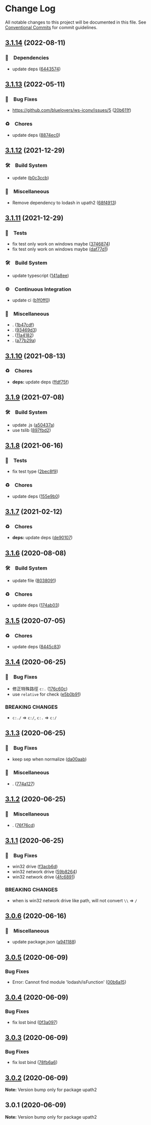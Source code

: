 # Change Log

All notable changes to this project will be documented in this file.
See [Conventional Commits](https://conventionalcommits.org) for commit guidelines.

## [3.1.14](https://github.com/bluelovers/ws-iconv/compare/upath2@3.1.13...upath2@3.1.14) (2022-08-11)


### 📌　Dependencies

* update deps ([6443574](https://github.com/bluelovers/ws-iconv/commit/6443574492a2305365e4d063efe1959010ee67be))





## [3.1.13](https://github.com/bluelovers/ws-iconv/compare/upath2@3.1.12...upath2@3.1.13) (2022-05-11)


### 🐛　Bug Fixes

* https://github.com/bluelovers/ws-iconv/issues/5 ([20b611f](https://github.com/bluelovers/ws-iconv/commit/20b611fbd590f382c4d2f9be7f242a55d1887624))


### ♻️　Chores

* update deps ([8874ec0](https://github.com/bluelovers/ws-iconv/commit/8874ec0576dc65e55d6710c61a1dc67e3142fa8f))





## [3.1.12](https://github.com/bluelovers/ws-iconv/compare/upath2@3.1.11...upath2@3.1.12) (2021-12-29)


### 🛠　Build System

* update ([b0c3ccb](https://github.com/bluelovers/ws-iconv/commit/b0c3ccbb5b18168119b793c2eaad67c37a88c824))


### 🔖　Miscellaneous

* Remove dependency to lodash in upath2 ([68f4913](https://github.com/bluelovers/ws-iconv/commit/68f49138de49e1f6de8c86b47dfd8bb928551258))





## [3.1.11](https://github.com/bluelovers/ws-iconv/compare/upath2@3.1.10...upath2@3.1.11) (2021-12-29)


### 🚨　Tests

* fix test only work on windows maybe ([3746874](https://github.com/bluelovers/ws-iconv/commit/3746874b4ac34826baf10721554b84428a7a88fa))
* fix test only work on windows maybe ([daf77d1](https://github.com/bluelovers/ws-iconv/commit/daf77d12bc5090d9b309831d6612fc707d90ea91))


### 🛠　Build System

* update typescript ([141a8ee](https://github.com/bluelovers/ws-iconv/commit/141a8eefbaeeb45f235f5cdceadaeaeb05d9acc7))


### ⚙️　Continuous Integration

* update ci ([b1f0ff0](https://github.com/bluelovers/ws-iconv/commit/b1f0ff0366add72530c6de117ecbc0fdec481aec))


### 🔖　Miscellaneous

* . ([1b47cdf](https://github.com/bluelovers/ws-iconv/commit/1b47cdf69a3a0361b79f7e7acce0f9544a095a20))
* . ([93469d3](https://github.com/bluelovers/ws-iconv/commit/93469d3f00e34fbbaae19c96e030721d982c7ba9))
* . ([11a4182](https://github.com/bluelovers/ws-iconv/commit/11a4182cc4d624445dfcb99e95441884c96777fc))
* . ([a77b29a](https://github.com/bluelovers/ws-iconv/commit/a77b29ae69eb4e0c87d5120618c699273637510a))





## [3.1.10](https://github.com/bluelovers/ws-iconv/compare/upath2@3.1.9...upath2@3.1.10) (2021-08-13)


### ♻️　Chores

* **deps:** update deps ([ffdf75f](https://github.com/bluelovers/ws-iconv/commit/ffdf75f27917b2698690436b66df040f2cc5cebc))





## [3.1.9](https://github.com/bluelovers/ws-iconv/compare/upath2@3.1.8...upath2@3.1.9) (2021-07-08)


### 🛠　Build System

* update .js ([a50437a](https://github.com/bluelovers/ws-iconv/commit/a50437a84acedeabe884b56978507ee04ea90d58))
* use tslib ([897fbd2](https://github.com/bluelovers/ws-iconv/commit/897fbd2808c31f284dd368759f715c450b033e5e))





## [3.1.8](https://github.com/bluelovers/ws-iconv/compare/upath2@3.1.7...upath2@3.1.8) (2021-06-16)


### 🚨　Tests

* fix test type ([2bec8f9](https://github.com/bluelovers/ws-iconv/commit/2bec8f908462aead3cd66c85ca96c20cba6cb87e))


### ♻️　Chores

* update deps ([155e9b0](https://github.com/bluelovers/ws-iconv/commit/155e9b0a1aaf956c9d660dee61c59ef998b77131))





## [3.1.7](https://github.com/bluelovers/ws-iconv/compare/upath2@3.1.6...upath2@3.1.7) (2021-02-12)


### ♻️　Chores

* **deps:** update deps ([de90107](https://github.com/bluelovers/ws-iconv/commit/de90107171d57c462de9918fe0a53f64a9c92791))





## [3.1.6](https://github.com/bluelovers/ws-iconv/compare/upath2@3.1.5...upath2@3.1.6) (2020-08-08)


### 🛠　Build System

* update file ([8038091](https://github.com/bluelovers/ws-iconv/commit/8038091e90359945bc8861d4574e5a1370bdec11))


### ♻️　Chores

* update deps ([174ab03](https://github.com/bluelovers/ws-iconv/commit/174ab0300fdaf8a3ba5e130295296733ebdb1886))





## [3.1.5](https://github.com/bluelovers/ws-iconv/compare/upath2@3.1.4...upath2@3.1.5) (2020-07-05)


### ♻️　Chores

* update deps ([8445c83](https://github.com/bluelovers/ws-iconv/commit/8445c8306a153c897e97e191981cf843a7c1659c))





## [3.1.4](https://github.com/bluelovers/ws-iconv/compare/upath2@3.1.3...upath2@3.1.4) (2020-06-25)


### 🐛　Bug Fixes

* 修正特殊路徑 `c:.` ([176c60c](https://github.com/bluelovers/ws-iconv/commit/176c60c17bd3f30976bf43366eebf34904e88950))
* use `relative` for check ([e5b0b91](https://github.com/bluelovers/ws-iconv/commit/e5b0b9139ee34b48300c5ac8309e8f0e8366209e))


### BREAKING CHANGES

* `c:./` => `c:/`, `c:.` => `c:/`





## [3.1.3](https://github.com/bluelovers/ws-iconv/compare/upath2@3.1.2...upath2@3.1.3) (2020-06-25)


### 🐛　Bug Fixes

* keep sep when normalize ([da00aab](https://github.com/bluelovers/ws-iconv/commit/da00aabd53272eef33a729b39068c5aa5414f34f))


### 🔖　Miscellaneous

* . ([774a127](https://github.com/bluelovers/ws-iconv/commit/774a127c7a8c36f9666d5cd1c0ccf5afb9ef2597))





## [3.1.2](https://github.com/bluelovers/ws-iconv/compare/upath2@3.1.1...upath2@3.1.2) (2020-06-25)


### 🔖　Miscellaneous

* . ([76f76cd](https://github.com/bluelovers/ws-iconv/commit/76f76cd12c3f89390515b1e33e9291b84faf433a))





## [3.1.1](https://github.com/bluelovers/ws-iconv/compare/upath2@3.0.6...upath2@3.1.1) (2020-06-25)


### 🐛　Bug Fixes

* win32 drive ([f3acb6d](https://github.com/bluelovers/ws-iconv/commit/f3acb6d07396f0c8a9330cff4fb83041d95bdaec))
* win32 network drive ([59b8264](https://github.com/bluelovers/ws-iconv/commit/59b8264e2bba6ea7dad6da4a6b8c807bf0470ed9))
* win32 network drive ([4fc6891](https://github.com/bluelovers/ws-iconv/commit/4fc68914c5783c61121fa9fe01a58f69b39a0c95))


### BREAKING CHANGES

* when is win32 network drive like path, will not convert `\\` => `/`





## [3.0.6](https://github.com/bluelovers/ws-iconv/compare/upath2@3.0.5...upath2@3.0.6) (2020-06-16)


### 🔖　Miscellaneous

*  update package.json ([a941188](https://github.com/bluelovers/ws-iconv/commit/a941188461dedd491d3147534f1257f11bb6f3de))





## [3.0.5](https://github.com/bluelovers/ws-iconv/compare/upath2@3.0.4...upath2@3.0.5) (2020-06-09)


### Bug Fixes

* Error: Cannot find module 'lodash/isFunction' ([00b6a15](https://github.com/bluelovers/ws-iconv/commit/00b6a15b23712c2867dae51a83557b62db7b2b1b))





## [3.0.4](https://github.com/bluelovers/ws-iconv/compare/upath2@3.0.3...upath2@3.0.4) (2020-06-09)


### Bug Fixes

* fix lost bind ([0f3a097](https://github.com/bluelovers/ws-iconv/commit/0f3a09739e836f70e7051b87b640bd1b18f17252))





## [3.0.3](https://github.com/bluelovers/ws-iconv/compare/upath2@3.0.2...upath2@3.0.3) (2020-06-09)


### Bug Fixes

* fix lost bind ([78fb6a6](https://github.com/bluelovers/ws-iconv/commit/78fb6a611623300eb4ef3161bc87f1789634f82a))





## [3.0.2](https://github.com/bluelovers/ws-iconv/compare/upath2@3.0.1...upath2@3.0.2) (2020-06-09)

**Note:** Version bump only for package upath2





## 3.0.1 (2020-06-09)

**Note:** Version bump only for package upath2
